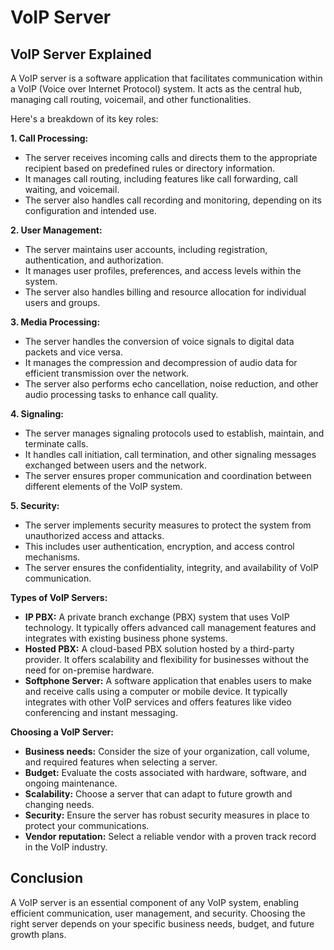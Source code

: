 # VoIP Server
## VoIP Server Explained

A VoIP server is a software application that facilitates communication within a VoIP (Voice over Internet Protocol) system. It acts as the central hub, managing call routing, voicemail, and other functionalities. 

Here's a breakdown of its key roles:

**1. Call Processing:**

* The server receives incoming calls and directs them to the appropriate recipient based on predefined rules or directory information.
* It manages call routing, including features like call forwarding, call waiting, and voicemail.
* The server also handles call recording and monitoring, depending on its configuration and intended use.

**2. User Management:**

* The server maintains user accounts, including registration, authentication, and authorization. 
* It manages user profiles, preferences, and access levels within the system.
* The server also handles billing and resource allocation for individual users and groups.

**3. Media Processing:**

* The server handles the conversion of voice signals to digital data packets and vice versa.
* It manages the compression and decompression of audio data for efficient transmission over the network.
* The server also performs echo cancellation, noise reduction, and other audio processing tasks to enhance call quality.

**4. Signaling:**

* The server manages signaling protocols used to establish, maintain, and terminate calls.
* It handles call initiation, call termination, and other signaling messages exchanged between users and the network.
* The server ensures proper communication and coordination between different elements of the VoIP system.

**5. Security:**

* The server implements security measures to protect the system from unauthorized access and attacks. 
* This includes user authentication, encryption, and access control mechanisms.
* The server ensures the confidentiality, integrity, and availability of VoIP communication.

**Types of VoIP Servers:**

* **IP PBX:** A private branch exchange (PBX) system that uses VoIP technology. It typically offers advanced call management features and integrates with existing business phone systems.
* **Hosted PBX:** A cloud-based PBX solution hosted by a third-party provider. It offers scalability and flexibility for businesses without the need for on-premise hardware.
* **Softphone Server:** A software application that enables users to make and receive calls using a computer or mobile device. It typically integrates with other VoIP services and offers features like video conferencing and instant messaging.

**Choosing a VoIP Server:**

* **Business needs:** Consider the size of your organization, call volume, and required features when selecting a server.
* **Budget:** Evaluate the costs associated with hardware, software, and ongoing maintenance.
* **Scalability:** Choose a server that can adapt to future growth and changing needs.
* **Security:** Ensure the server has robust security measures in place to protect your communications.
* **Vendor reputation:** Select a reliable vendor with a proven track record in the VoIP industry.

## Conclusion

A VoIP server is an essential component of any VoIP system, enabling efficient communication, user management, and security. Choosing the right server depends on your specific business needs, budget, and future growth plans. 

